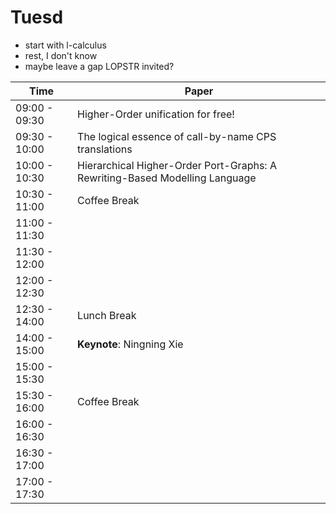 # Tuesd

- start with l-calculus
- rest, I don't know
- maybe leave a gap LOPSTR invited?

| Time | Paper | 
|------|-------|
| 09:00 - 09:30 | Higher-Order unification for free! |
| 09:30 - 10:00 | The logical essence of call-by-name CPS translations|
| 10:00 - 10:30 | Hierarchical Higher-Order Port-Graphs: A Rewriting-Based Modelling Language|
| 10:30 - 11:00 | Coffee Break |
| 11:00 - 11:30 |  |
| 11:30 - 12:00 |  |
| 12:00 - 12:30 |  |
| 12:30 - 14:00 | Lunch Break |
| 14:00 - 15:00 |  **Keynote**: Ningning Xie |
| 15:00 - 15:30 |  |
| 15:30 - 16:00 | Coffee Break |
| 16:00 - 16:30 |  |
| 16:30 - 17:00 |   |
| 17:00 - 17:30 | |


